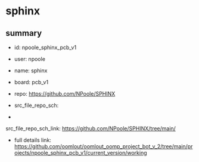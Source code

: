 # sphinx
 
## summary 
* id: npoole_sphinx_pcb_v1
* user: npoole
* name: sphinx
* board: pcb_v1
* repo: https://github.com/NPoole/SPHINX



* src_file_repo_sch: 
*
 src_file_repo_sch_link: https://github.com/NPoole/SPHINX/tree/main/
* full details link: https://github.com/oomlout/oomlout_oomp_project_bot_v_2/tree/main/projects/npoole_sphinx_pcb_v1/current_version/working  






